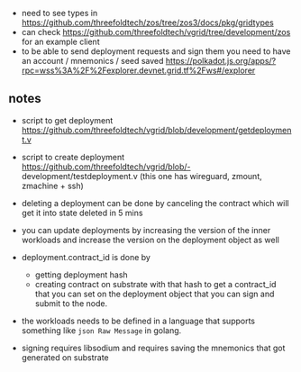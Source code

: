 - need to see types in https://github.com/threefoldtech/zos/tree/zos3/docs/pkg/gridtypes
- can check https://github.com/threefoldtech/vgrid/tree/development/zos for an example client
- to be able to send deployment requests and sign them you need to have an account / mnemonics / seed saved https://polkadot.js.org/apps/?rpc=wss%3A%2F%2Fexplorer.devnet.grid.tf%2Fws#/explorer



## notes
- script to get deployment https://github.com/threefoldtech/vgrid/blob/development/getdeployment.v

- script to create deployment https://github.com/threefoldtech/vgrid/blob/- development/testdeployment.v (this one has wireguard, zmount, zmachine + ssh)
- deleting a deployment can be done by canceling the contract which will get it into state deleted in 5 mins
- you can update deployments by increasing the version of the inner workloads and increase the version on the deployment object as well
- deployment.contract_id is done by
   - getting deployment hash
   - creating contract on substrate with that hash to get a contract_id that you can set on the deployment object that you can sign and submit to the node.

- the workloads needs to be defined in a language that supports something like `json Raw Message` in golang.

- signing requires libsodium and requires saving the mnemonics that got generated on substrate